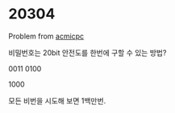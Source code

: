 # 20304

Problem from [acmicpc](https://www.acmicpc.net/problem/20304)

비밀번호는 20bit
안전도를 한번에 구할 수 있는 방법?

0011
0100

1000

모든 비번을 시도해 보면 1백만번.

